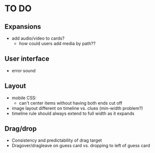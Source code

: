 # TO DO

## Expansions
- add audio/video to cards?
    - how could users add media by path??

## User interface
- error sound

## Layout
- mobile CSS: 
    - can't center items without having both ends cut off
- image layout different on timeline vs. clues (min-width problem?)
- timeline rule should always extend to full width as it expands

## Drag/drop
- Consistency and predictability of drag target
- Dragover/dragleave on guess card vs. dropping to left of guess card

